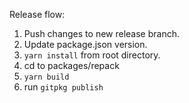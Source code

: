 Release flow:

1) Push changes to new release branch.
2) Update package.json version.
3) `yarn install` from root directory.
4) cd to packages/repack
5) `yarn build`
6) run `gitpkg publish`
